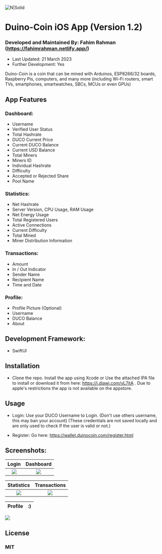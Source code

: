
![N|Solid](https://github.com/revoxhere/duino-coin/raw/master/Resources/ducobanner.png?raw=true)

# Duino-Coin iOS App (Version 1.2)
### Developed and Maintained By: Fahim Rahman (https://fahimrahman.netlify.app/)
- Last Updated: 21 March 2023
- Further Development: Yes

Duino-Coin is a coin that can be mined with Arduinos, ESP8266/32 boards, Raspberry Pis, computers, and many more (including Wi-Fi routers, smart TVs, smartphones, smartwatches, SBCs, MCUs or even GPUs)


## App Features

### Dashboard: 
  * Username
  * Verified User Status
  * Total Hashrate
  * DUCO Current Price
  * Current DUCO Balance
  * Current USD Balance
  * Total Miners
  * Miners ID
  * Individual Hashrate
  * Difficulty
  * Accepted or Rejected Share
  * Pool Name

### Statistics:
 * Net Hashrate
 * Server Version, CPU Usage, RAM Usage
 * Net Energy Usage
 * Total Registered Users
 * Active Connections
 * Current Difficulty
 * Total Mined
 * Miner Distribution Information

### Transactions:
 * Amount
 * In / Out Indicator
 * Sender Name
 * Recipient Name
 * Time and Date

### Profile: 
 * Profile Picture (Optional)
 * Username
 * DUCO Balance
 * About

## Development Framework:
- SwiftUI

## Installation
- Clone the repo. Install the app using Xcode or Use the attached IPA file to install or download it from here: https://i.diawi.com/yL7itA . Due to apple's restrictions the app is not available on the appstore.

## Usage
- Login:
  Use your DUCO Username to Login. (Don't use others username, this may ban your account)
  (These credentials are not saved locally and are only used to check If the user is valid or not.)

- Register:
  Go here: https://wallet.duinocoin.com/register.html

## Screenshots:
Login | Dashboard
:-------------------------:|:-------------------------:
![](https://i.postimg.cc/YSqBYgmM/1.png)  |  ![](https://i.postimg.cc/L5Pc23GB/2.png)

Statistics | Transactions
:-------------------------:|:-------------------------:
![](https://i.postimg.cc/RFykkDpZ/3.png)  |  ![](https://i.postimg.cc/ZRWkDScQ/4.png)

Profile | :)
:-------------------------:|:-------------------------:
![](https://i.postimg.cc/zftZjBnW/5.png)


## License
### MIT

